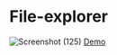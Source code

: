 # File-explorer
![Screenshot (125)](https://github.com/user-attachments/assets/ba20f121-c43e-48d7-9084-6e023bb75235)
[Demo](https://file-explorer-psi.vercel.app/)

